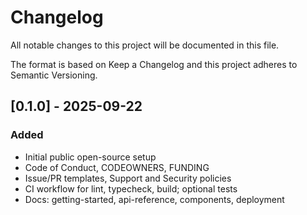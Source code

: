 # Changelog

All notable changes to this project will be documented in this file.

The format is based on Keep a Changelog and this project adheres to Semantic Versioning.

## [0.1.0] - 2025-09-22

### Added

- Initial public open-source setup
- Code of Conduct, CODEOWNERS, FUNDING
- Issue/PR templates, Support and Security policies
- CI workflow for lint, typecheck, build; optional tests
- Docs: getting-started, api-reference, components, deployment
